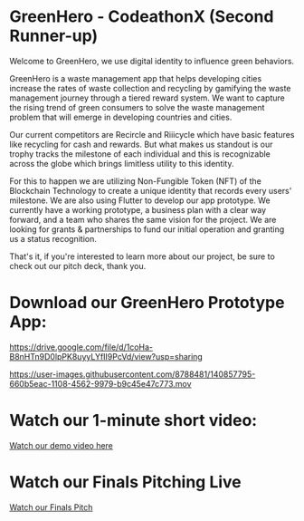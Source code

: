 # GreenHero - CodeathonX (Second Runner-up)

Welcome to GreenHero, we use digital identity to influence green behaviors. 

GreenHero is a waste management app that helps developing cities increase the rates of waste collection and recycling by gamifying the waste management journey through a tiered reward system. We want to capture the rising trend of green consumers to solve the waste management problem that will emerge in developing countries and cities. 

Our current competitors are Recircle and Riiicycle which have basic features like recycling for cash and rewards. But what makes us standout is our trophy tracks the milestone of each individual and this is recognizable across the globe which brings limitless utility to this identity. 

For this to happen we are utilizing Non-Fungible Token (NFT) of the Blockchain Technology to create a unique identity that records every users' milestone. We are also using Flutter to develop our app prototype. We currently have a working prototype, a business plan with a clear way forward, and a team who shares the same vision for the project. We are looking for grants & partnerships to fund our initial operation and granting us a status recognition. 

That's it, if you're interested to learn more about our project, be sure to check out our pitch deck, thank you.

# Download our GreenHero Prototype App:

https://drive.google.com/file/d/1coHa-B8nHTn9D0lpPK8uyyLYfII9PcVd/view?usp=sharing

https://user-images.githubusercontent.com/8788481/140857795-660b5eac-1108-4562-9979-b9c45e47c773.mov

# Watch our 1-minute short video:

[Watch our demo video here](https://youtu.be/FoFQak27hQs)

# Watch our Finals Pitching Live

[Watch our Finals Pitch](https://youtu.be/f-YNtOiBpbw)
